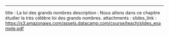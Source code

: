 ---
title       : La loi des grands nombres
description : Nous allons dans ce chapitre étudier la très célèbre loi des grands nombres.
attachments :
  slides_link : https://s3.amazonaws.com/assets.datacamp.com/course/teach/slides_example.pdf

